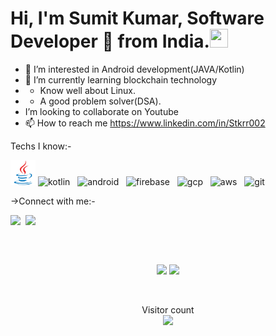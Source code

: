# Hi, I'm Sumit Kumar, Software Developer 🚀 from India.<img src="https://github.com/TheDudeThatCode/TheDudeThatCode/blob/master/Assets/Hi.gif" width="29px" height="30px">
- 👀 I’m interested in Android development(JAVA/Kotlin)
- 🌱 I’m currently learning blockchain technology
- * Know well about Linux.
- * A good problem solver(DSA).
-  I’m looking to collaborate on Youtube
- 📫 How to reach me  https://www.linkedin.com/in/Stkrr002


<!---
Stkrr002/Stkrr002 is a ✨ special ✨ repository because its `README.md` (this file) appears on your GitHub profile.
You can click the Preview link to take a look at your changes.
--->

Techs I know:-
<p align="left">
 <img src="https://raw.githubusercontent.com/devicons/devicon/master/icons/java/java-original.svg" alt="java" width="40" height="40"/>
 <img src="https://www.vectorlogo.zone/logos/kotlinlang/kotlinlang-icon.svg" alt="kotlin" width="31" height="35"/> &nbsp;
 <img src="https://iconape.com/wp-content/png_logo_vector/android-robot-head.png" alt="android" width="38" height="40"/>  &nbsp; 
 <img src="https://www.vectorlogo.zone/logos/firebase/firebase-icon.svg" alt="firebase" width="28" height="35"/> &nbsp;
 <img src="https://www.vectorlogo.zone/logos/google_cloud/google_cloud-icon.svg" alt="gcp" width="35" height="34"/> &nbsp;
 <img src="https://upload.wikimedia.org/wikipedia/commons/thumb/9/93/Amazon_Web_Services_Logo.svg/1280px-Amazon_Web_Services_Logo.svg.png" alt="aws" width="45" height="28"/> &nbsp; 
 <img src="https://www.vectorlogo.zone/logos/git-scm/git-scm-icon.svg" alt="git" width="35" height="35"/> </p>



->Connect with me:-

<a href="mailto:sumitkrr2002@gmail.com">
  <img align="left" width="24px" src="https://www.vectorlogo.zone/logos/gmail/gmail-icon.svg" />
</a>

<a href="https://www.linkedin.com/in/stkrr002/">
  <img align="left" width="25px" src="https://www.vectorlogo.zone/logos/linkedin/linkedin-icon.svg" />
</a>

<br />
<br />
<p>&nbsp;</p>

<p align="center">

  <img height="150" src="https://github-readme-stats.vercel.app/api?username=stkrr002&theme=react&show_icons=true&hide=stars&count_private=true" />
  <img height="150" src ="http://github-readme-streak-stats.herokuapp.com?user=stkrr002&theme=react" />
</p>

<br />

<p align="center"> 
  Visitor count<br>
  <img src="https://profile-counter.glitch.me/stkrr002/count.svg" />
</p>
